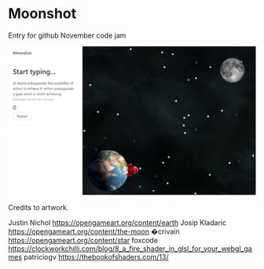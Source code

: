 # Moonshot

Entry for github November code jam

![Screenshot1](docs/images/screenshot1.PNG)

Credits to artwork.

Justin Nichol https://opengameart.org/content/earth
Josip Kladaric https://opengameart.org/content/the-moon
�crivain https://opengameart.org/content/star
foxcode https://clockworkchilli.com/blog/8_a_fire_shader_in_glsl_for_your_webgl_games
patriciogv https://thebookofshaders.com/13/